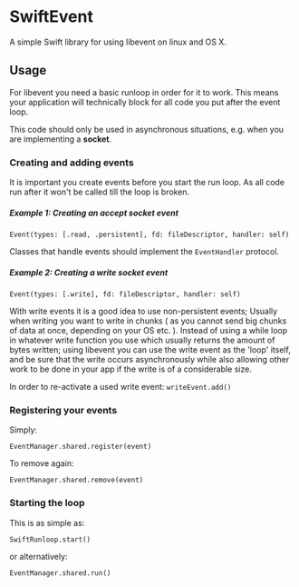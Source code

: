 # SwiftEvent

A simple Swift library for using libevent on linux and OS X.

## Usage
For libevent you need a basic runloop in order for it to work. This means your application will technically block for all code you put after the event loop.

This code should only be used in asynchronous situations, e.g. when you are implementing a **socket**.

### Creating and adding events
It is important you create events before you start the run loop. As all code run after it won't be called till the loop is broken.

##### Example 1: Creating an accept socket event
`Event(types: [.read, .persistent], fd: fileDescriptor, handler: self)`

Classes that handle events should implement the `EventHandler` protocol.

##### Example 2: Creating a write socket event
`Event(types: [.write], fd: fileDescriptor, handler: self)`

With write events it is a good idea to use non-persistent events; Usually when writing you want to write in chunks ( as you cannot send big chunks of data at once, depending on your OS etc. ).
Instead of using a while loop in whatever write function you use which usually returns the amount of bytes written; using libevent you can use the write event as the 'loop' itself, and be sure that the write occurs asynchronously while also allowing other work to be done in your app if the write is of a considerable size.

In order to re-activate a used write event:
`writeEvent.add()`


### Registering your events

Simply: 

`EventManager.shared.register(event)`

To remove again: 

`EventManager.shared.remove(event)`



### Starting the loop
This is as simple as:

`SwiftRunloop.start()`

or alternatively:

`EventManager.shared.run()`


